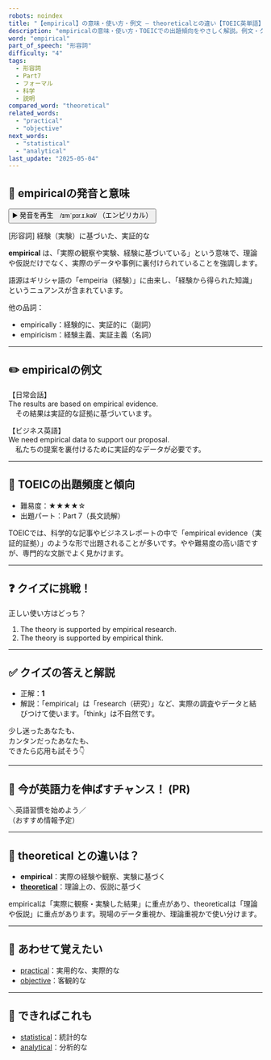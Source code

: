 ```yaml
---
robots: noindex
title: "【empirical】の意味・使い方・例文 ― theoreticalとの違い【TOEIC英単語】"
description: "empiricalの意味・使い方・TOEICでの出題傾向をやさしく解説。例文・クイズ付きでtheoreticalとの違いもわかりやすく学べます。"
word: "empirical"
part_of_speech: "形容詞"
difficulty: "4"
tags:
  - 形容詞
  - Part7
  - フォーマル
  - 科学
  - 説明
compared_word: "theoretical"
related_words:
  - "practical"
  - "objective"
next_words:
  - "statistical"
  - "analytical"
last_update: "2025-05-04"
---
```


## 🔰 empiricalの発音と意味

<button class="play-audio" onclick="playTTS('empirical')">
  <span class="play-audio-main">
    ▶️ 発音を再生　/ɪmˈpɪr.ɪ.kəl/
  </span>
  <span class="play-audio-sub">
    （エンピリカル）
  </span>
</button>

[形容詞] 経験（実験）に基づいた、実証的な

**empirical** は、「実際の観察や実験、経験に基づいている」という意味で、理論や仮説だけでなく、実際のデータや事例に裏付けられていることを強調します。

語源はギリシャ語の「empeiria（経験）」に由来し、「経験から得られた知識」というニュアンスが含まれています。

他の品詞：  
- empirically：経験的に、実証的に（副詞）
- empiricism：経験主義、実証主義（名詞）

---

## ✏️ empiricalの例文

【日常会話】  
The results are based on empirical evidence.  
　その結果は実証的な証拠に基づいています。

【ビジネス英語】  
We need empirical data to support our proposal.  
　私たちの提案を裏付けるために実証的なデータが必要です。

---

## 🎯 TOEICの出題頻度と傾向

- 難易度：★★★★☆
- 出題パート：Part 7（長文読解）

TOEICでは、科学的な記事やビジネスレポートの中で「empirical evidence（実証的証拠）」のような形で出題されることが多いです。やや難易度の高い語ですが、専門的な文脈でよく見かけます。

---

## ❓ クイズに挑戦！

正しい使い方はどっち？

1. The theory is supported by empirical research.  
2. The theory is supported by empirical think.

---

## ✅ クイズの答えと解説

- 正解：**1**
- 解説：「empirical」は「research（研究）」など、実際の調査やデータと結びつけて使います。「think」は不自然です。

少し迷ったあなたも、  
カンタンだったあなたも、  
できたら応用も試そう👇️

---

## 🚀 今が英語力を伸ばすチャンス！ (PR)

<div class="info-center">
＼英語習慣を始めよう／<br>  
（おすすめ情報予定）
</div>

---

## 🤔  theoretical との違いは？

- **empirical**：実際の経験や観察、実験に基づく
- **[theoretical](/word/theoretical/)**：理論上の、仮説に基づく

empiricalは「実際に観察・実験した結果」に重点があり、theoreticalは「理論や仮説」に重点があります。現場のデータ重視か、理論重視かで使い分けます。

---

## 🧩 あわせて覚えたい

- [practical](/word/practical/)：実用的な、実際的な
- [objective](/word/objective/)：客観的な

---

## 📖 できればこれも

- [statistical](/word/statistical/)：統計的な
- [analytical](/word/analytical/)：分析的な

<!-- cvid: aid44_bid13 -->
